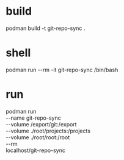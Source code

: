 # build
podman build -t git-repo-sync .

# shell
podman run --rm -it git-repo-sync /bin/bash

# run
podman run \
--name git-repo-sync \
--volume /export/git:/export \
--volume ./root/projects:/projects \
--volume ./root/root:/root \
--rm \
localhost/git-repo-sync

